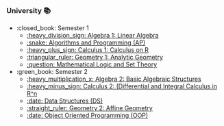 ### University 📚

<ul>
    <li>:closed_book: Semester 1
        <ul>
            <li>
                <a href="https://github.com/andrapavel/Algebra-1">
                    :heavy_division_sign: Algebra 1: Linear Algebra
                </a>
            </li>
            <li>
                <a href="https://github.com/Taveeh/Algorithms-and-Programming">
                    :snake: Algorithms and Programming (AP)
                </a>
            </li>
            <li>
                <a href="https://github.com/Taveeh/Calculus-1">
                    :heavy_plus_sign: Calculus 1: Calculus on R
                </a>
            </li>
             <li>
                <a href="https://github.com/Andra/Geometry-1">
                    :triangular_ruler: Geometry 1: Analytic Geometry
                </a>
            </li>
             <li>
                <a href="https://github.com/Andra/Mathematical-Logic-and-Set-Theory">
                    :question: Mathematical Logic and Set Theory
                </a>
            </li>
        </ul>
  </li>
    <li>:green_book: Semester 2
        <ul>
            <li>
                <a href="https://github.com/Andra/Algebra-2">
                    :heavy_multiplication_x: Algebra 2: Basic Algebraic Structures
                </a>
            </li>
        </ul>
        <ul>
            <li>
                <a href="https://github.com/Andra/Calculus-2">
                    :heavy_minus_sign: Calculus 2: (Differential and Integral Calculus in R^n
                </a>
            </li>
        </ul>
        <ul>
            <li>
                <a href="https://github.com/Andra/Data-Structures">
                    :date: Data Structures (DS)
                </a>
            </li>
        </ul>
        <ul>
            <li>
                <a href="https://github.com/Andra/Geometry-2">
                    :straight_ruler: Geometry 2: Affine Geometry
                </a>
            </li>
        </ul>
         <ul>
            <li>
                <a href="https://github.com/Andra/Object-Oriented-Programming">
                    :date: Object Oriented Programming (OOP)
                </a>
            </li>
        </ul>
    </li>
</ul>

